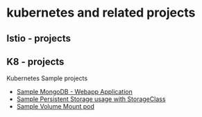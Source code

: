 # kubernetes and related projects

## Istio - projects

## K8 - projects
Kubernetes Sample projects

- [Sample MongoDB - Webapp Application](./mongo-webapp/README.md)
- [Sample Persistent Storage usage with StorageClass](./vol-persistent-sample/README.md)
- [Sample Volume Mount pod](volume-sample.yaml)


